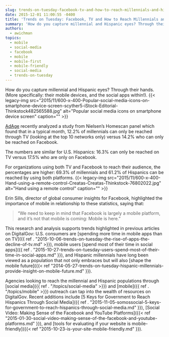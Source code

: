 ```yaml
---
slug: trends-on-tuesday-facebook-tv-and-how-to-reach-millennials-and-hispanics
date: 2015-12-01 11:00:55 -0400
title: 'Trends on Tuesday: Facebook, TV and How to Reach Millennials and Hispanics'
summary: 'How do you capture millennial and Hispanic eyes? Through their hands. (More specifically: their mobile devices, and the social apps within!). AdAge recently analyzed a study from Nielsen’s Homescan panel which found that in a typical month, 12.2% of millennials can only be reached through TV (looking at the top 10 networks only) versus 14.2%'
authors:
  - awichman
topics:
  - mobile
  - social-media
  - facebook
  - mobile
  - mobile-first
  - mobile-friendly
  - social-media
  - trends-on-tuesday
---
```


How do you capture millennial and Hispanic eyes? Through their hands. (More specifically: their mobile devices, and the social apps within!). {{< legacy-img src="2015/11/600-x-400-Popular-social-media-icons-on-smartphone-device-screen-scyther5-iStock-Editorial-Thinkstock482565588.jpg" alt="Popular social media icons on smartphone device screen" caption="" >}} 

[AdAge](http://adage.com/article/ad-age-research/facebook-top-tv-reaching-millennials-hispanics/300811/) recently analyzed a study from Nielsen’s Homescan panel which found that in a typical month, 12.2% of millennials can only be reached through TV (looking at the top 10 networks only) versus 14.2% who can only be reached on Facebook.

The numbers are similar for U.S. Hispanics: 16.3% can only be reached on TV versus 17.5% who are only on Facebook.

For organizations using both TV and Facebook to reach their audience, the percentages are higher: 69.3% of millennials and 61.2% of Hispanics can be reached by using both platforms. {{< legacy-img src="2015/11/600-x-400-Hand-using-a-remote-control-Creatas-Creatas-Thinkstock-76802022.jpg" alt="Hand using a remote control" caption="" >}} 

Erin Sills, director of global consumer insights for Facebook, highlighted the importance of mobile in relationship to these statistics, saying that:

> &#8220;We need to keep in mind that Facebook is largely a mobile platform, and it&#8217;s not that mobile is coming: Mobile is here.”

This research and analysis supports trends highlighted in previous articles on DigitalGov: U.S. consumers are [spending more time in mobile apps than on TV]({{ ref . "2015-10-06-trends-on-tuesday-the-rise-of-apps-the-decline-of-tv.md" >}}), mobile users [spend most of their time in social apps]({{ ref . "2015-10-27-trends-on-tuesday-users-spend-most-of-their-time-in-social-apps.md" }}), and Hispanic millennials have long been viewed as a population that not only embraces but will also [shape the mobile future]({{< ref "2014-05-27-trends-on-tuesday-hispanic-millennials-provide-insight-on-mobile-future.md" }}).

Agencies looking to reach the millennial and Hispanic populations through [social media]({{ ref . "/topics/social-media" >}}) and [mobile]({{ ref . "/topics/mobile" >}}) outreach can tap into the wealth of resources on DigitalGov. Recent additions include [5 Keys for Government to Reach Hispanics Through Social Media]({{ ref . "2015-11-05-somossocial-5-keys-for-government-to-reach-hispanics-through-social-media.md" }}), [Social Video: Making Sense of the Facebook and YouTube Platforms]({{< ref "2015-01-30-social-video-making-sense-of-the-facebook-and-youtube-platforms.md" }}), and [tools for evaluating if your website is mobile-friendly]({{< ref "2015-10-23-is-your-site-mobile-friendly.md" }}).